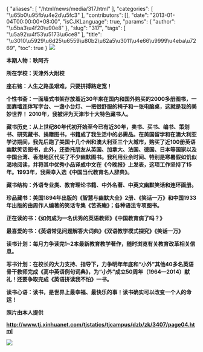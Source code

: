 {
    "aliases": [
        "/html/news/media/317.html"
    ],
    "categories": [
        "\u65b0\u95fb\u4e2d\u5fc3"
    ],
    "contributors": [],
    "date": "2013-01-04T00:00:00+08:00",
    "isCJKLanguage": true,
    "params": {
        "author": "\u5ba3\u4f20\u90e8"
    },
    "slug": "317",
    "tags": [
        "\u5a92\u4f53\u5173\u6ce8"
    ],
    "title": "\u3010\u5929\u6d25\u6559\u80b2\u62a5\u3011\u4e66\u9999\u4eba\u7269",
    "toc": true
}
**![](https://cdn.tfls.online/mirror/full/419cb6bf82dd183958fb0538360add28244734a3.jpg)**

**本期人物：耿阿齐**

**所在学校：天津外大附校**

**座右铭：人生之路虽艰难，只要拼搏路定宽！**

**个性书斋：一面墙式书架存放着近30年来在国内和国外购买的2000多册图书，一面靠墙连体写字台、一盏小台灯、一把很舒服的椅子和一张电脑桌，这就是我的美妙世界！ 2010年，我被评为天津市十大特色藏书人。**

**藏书历史：从上世纪80年代初开始至今已有近30年，卖书、买书、编书、策划书、研究藏书、捐赠图书，书籍成了我生活中的必需品。在美国留学和在澳大利亚学访期间，我先后跑了美国十几个州和澳大利亚三个大城市，购买了近100册英语幽默笑话图书，此外，还委托朋友从英国、加拿大、法国、德国、日本等国家以及中国台湾、香港地区代买了不少幽默图书。我利用业余时间、特别是寒暑假如饥似渴地阅读，并将其中优秀小品译成中文在《今晚报》上发表，这项工作坚持了15年。1993年，我荣幸入选《中国当代教育名人辞典》。**

**藏书结构：外语专业类、教育理论书籍、中外名著、中英文幽默笑话和连环画册。**

**珍品藏书：美国1894年出版的《智慧与幽默大全》2册、《笑话一万》和中国1933年出版的由周作人编著的笑话专集《苦茶庵》；各种语法专项图书。**

**正在读的书：《如何成为一名优秀的英语教师》《中国教育病了吗？》**

**最喜爱的书：《英语常见问题解答大词典》《双语教学模式探究》《笑话一万》**

**读书计划：每月力争读完1~2本最新教育教学著作，随时浏览有关教育改革相关信息。**

**写书计划：在校长的大力支持、指导下，力争明年年底和“小外”其他40多名英语骨干教师完成《高中英语例句词典》，为“小外”成立50周年（1964—2014）献礼！还要争取完成《英语拼读我不怕》一书。**

**读书心语：读书，是世界上最幸福、最快乐的事！读书确实可以改变一个人的命运！**

**照片由本人提供**

**<http://www.tj.xinhuanet.com/tjstatics/tjcampus/dzb/zk/3407/page04.html>**

**![](https://cdn.tfls.online/mirror/full/ccd1a2fd8fb142df1e5ca3094d1225d3f86cc85b.jpg)**

